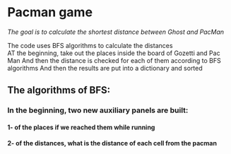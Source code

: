 
# Pacman game
*The goal is to calculate the shortest distance between Ghost and PacMan*

The code uses BFS algorithms to calculate the distances
<br> AT the beginning, take out the places inside the board of Gozetti and Pac Man
And then the distance is checked for each of them according to BFS algorithms
And then the results are put into a dictionary and sorted
<br />
## The algorithms of BFS:
### In the beginning, two new auxiliary panels are built:
#### 1- of the places if we reached them while running
#### 2- of the distances, what is the distance of each cell from the pacman
